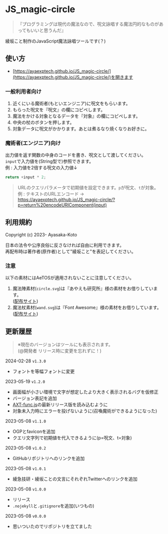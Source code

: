 # JS_magic-circle

> 『プログラミングは現代の魔法なので、呪文詠唱する魔法円的なものがあってもいいと思うんだ』

綾坂こと制作のJavaScript魔法詠唱ツールです(？)

## 使い方

- [https://ayaexptech.github.io/JS_magic-circle/](https://ayaexptech.github.io/JS_magic-circle/)を開きます

### 一般利用者向け

1. 近くにいる魔術者(もといエンジニア)に呪文をもらいます。
2. もらった呪文を『呪文』の欄にコピペします。
3. 魔法をかける対象となるデータを『対象』の欄にコピペします。
4. 中央の杖のボタンを押します。
5. 対象データに呪文がかかります。あとは煮るなり焼くなりお好きに。

### 魔術者(エンジニア)向け

出力値を返す関数の中身のコードを書き、呪文として渡してください。  
`input`で入力値を(String型で)参照できます。  
例 : 入力値を2倍する呪文の入力値↓

```js
return +input * 2;
```

> URLのクエリパラメータで初期値を設定できます。`p`が呪文、`t`が対象。  
> 例 : テキストのURLエンコード → https://ayaexptech.github.io/JS_magic-circle/?p=return%20encodeURIComponent(input)

## 利用規約

Copyright (c) 2023- Ayasaka-Koto

日本の法令や公序良俗に反さなければ自由に利用できます。  
再配布時は著作者(原作者)として"綾坂こと"を表記してください。

### 注意

以下の素材にはAeTOSが適用されないことに注意してください。

1.  魔法陣素材(`circle.svg`)は『あやえも研究所』様の素材をお借りしています。  
    ([配布サイト](https://ayaemo.skr.jp/material_magic_circuit.html))
2.  魔法杖素材(`wand.svg`)は『Font Awesome』様の素材をお借りしています。  
    ([配布サイト](https://fontawesome.com/icons/wand-magic-sparkles?f=classic&s=solid))

## 更新履歴

> ※現在のバージョンはツールにも表示されます。  
> (@開発者 リリース時に変更を忘れずに！)

2024-02-28 `v1.3.0`
- フォントを等幅フォントに変更

2023-05-19 `v1.2.0`
- 画面幅が小さい環境で文字が想定したより大きく表示されるバグを仮修正
- バージョン表記を追加
- [AXT-func.js](https://github.com/AyaExpTech/AXT-func.js)の最新リリース版を読み込むように
- 対象未入力時にエラーを投げないように(召喚魔術ができるようになった)

2023-05-08 `v1.1.0`
- OGPとfaviconを追加
- クエリ文字列で初期値を代入できるように(p=呪文、t=対象)

2023-05-08 `v1.0.2`
- GitHubリポジトリへのリンクを追加

2023-05-08 `v1.0.1`
- 綾急技研・綾坂ことの文言にそれぞれTwitterへのリンクを追加

2023-05-08 `v1.0.0`
- リリース
- `.nojekyll`と`.gitignore`を追加(いつもの)

2023-05-08 `v0.0.0`
- 思いついたのでリポジトリを立てました
